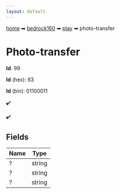 ```yaml
---
layout: default
---
```


[home](/) ➡ [bedrock160](/protocol/bedrock160) ➡ [play](/protocol/bedrock160/play) ➡ photo-transfer

# Photo-transfer

**Id**: 99

**Id** (hex): 63

**Id** (bin): 01100011

✔️

✔️

## Fields

Name | Type
---|---
? | string
? | string
? | string

